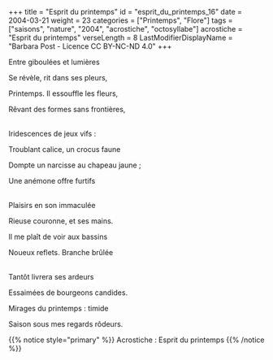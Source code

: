 +++
title = "Esprit du printemps"
id = "esprit_du_printemps_16"
date = 2004-03-21
weight = 23
categories = ["Printemps", "Flore"]
tags = ["saisons", "nature", "2004", "acrostiche", "octosyllabe"]
acrostiche = "Esprit du printemps"
verseLength = 8
LastModifierDisplayName = "Barbara Post - Licence CC BY-NC-ND 4.0"
+++

Entre giboulées et lumières

Se révèle, rit dans ses pleurs,

Printemps. Il essouffle les fleurs,

Rêvant des formes sans frontières,

 \
Iridescences de jeux vifs :

Troublant calice, un crocus faune

Dompte un narcisse au chapeau jaune ;

Une anémone offre furtifs

 \
Plaisirs en son immaculée

Rieuse couronne, et ses mains.

Il me plaît de voir aux bassins

Noueux reflets. Branche brûlée

 \
Tantôt livrera ses ardeurs

Essaimées de bourgeons candides.

Mirages du printemps : timide

Saison sous mes regards rôdeurs.

{{% notice style="primary" %}}
Acrostiche : Esprit du printemps
{{% /notice %}}
